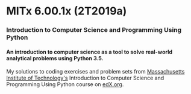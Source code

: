 # MITx 6.00.1x (2T2019a)
### Introduction to Computer Science and Programming Using Python
#### An introduction to computer science as a tool to solve real-world analytical problems using Python 3.5.

My solutions to coding exercises and problem sets from [Massachusetts Institute of Technology's](https://www.edx.org/school/mitx) Introduction to Computer Science and Programming Using Python course on [edX.org](https://www.edx.org/).
